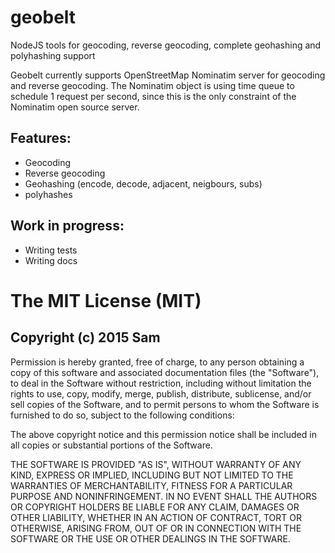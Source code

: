 # geobelt
NodeJS tools for geocoding, reverse geocoding, complete geohashing and polyhashing support

Geobelt currently supports OpenStreetMap Nominatim server for geocoding and reverse geocoding. The Nominatim object is using time queue to schedule 1 request per second, since this is the only constraint of the 
Nominatim open source server. 

## Features:
* Geocoding
* Reverse geocoding
* Geohashing (encode, decode, adjacent, neigbours, subs)
* polyhashes



## Work in progress: 
* Writing tests
* Writing docs



# The MIT License (MIT)

## Copyright (c) 2015 Sam

Permission is hereby granted, free of charge, to any person obtaining a copy
of this software and associated documentation files (the "Software"), to deal
in the Software without restriction, including without limitation the rights
to use, copy, modify, merge, publish, distribute, sublicense, and/or sell
copies of the Software, and to permit persons to whom the Software is
furnished to do so, subject to the following conditions:

The above copyright notice and this permission notice shall be included in all
copies or substantial portions of the Software.

THE SOFTWARE IS PROVIDED "AS IS", WITHOUT WARRANTY OF ANY KIND, EXPRESS OR
IMPLIED, INCLUDING BUT NOT LIMITED TO THE WARRANTIES OF MERCHANTABILITY,
FITNESS FOR A PARTICULAR PURPOSE AND NONINFRINGEMENT. IN NO EVENT SHALL THE
AUTHORS OR COPYRIGHT HOLDERS BE LIABLE FOR ANY CLAIM, DAMAGES OR OTHER
LIABILITY, WHETHER IN AN ACTION OF CONTRACT, TORT OR OTHERWISE, ARISING FROM,
OUT OF OR IN CONNECTION WITH THE SOFTWARE OR THE USE OR OTHER DEALINGS IN THE
SOFTWARE.